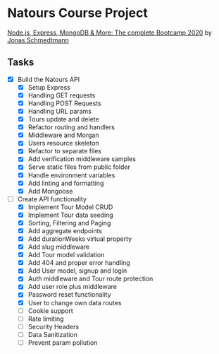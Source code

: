 # Natours Course Project

[Node.js, Express, MongoDB & More: The complete Bootcamp 2020](https://www.udemy.com/course/nodejs-express-mongodb-bootcamp/) by [Jonas Schmedtmann](https://www.udemy.com/user/jonasschmedtmann/)

## Tasks

- [x] Build the Natours API
  - [x] Setup Express
  - [x] Handling GET requests
  - [x] Handling POST Requests
  - [x] Handling URL params
  - [x] Tours update and delete
  - [x] Refactor routing and handlers
  - [x] Middleware and Morgan
  - [x] Users resource skeleton
  - [x] Refactor to separate files
  - [x] Add verification middleware samples
  - [x] Serve static files from public folder
  - [x] Handle environment variables
  - [x] Add linting and formatting
  - [x] Add Mongoose
- [ ] Create API functionality
  - [x] Implement Tour Model CRUD
  - [x] Implement Tour data seeding
  - [x] Sorting, Filtering and Paging
  - [x] Add aggregate endpoints
  - [x] Add durationWeeks virtual property
  - [x] Add slug middleware
  - [x] Add Tour model validation
  - [x] Add 404 and proper error handling
  - [x] Add User model, signup and login
  - [x] Auth middleware and Tour route protection
  - [x] Add user role plus middleware
  - [x] Password reset functionality
  - [x] User to change own data routes
  - [ ] Cookie support
  - [ ] Rate limiting
  - [ ] Security Headers
  - [ ] Data Sanitization
  - [ ] Prevent param pollution
